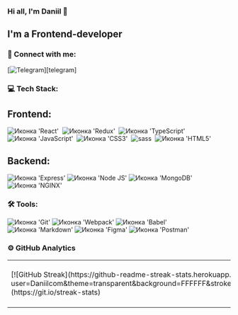 ### Hi all, I'm Daniil 👋

## I'm a Frontend-developer

### 🤝 Connect with me:

[<img alt="Telegram" src="https://t.me/daniilkaam" />][telegram]

### 💻 Tech Stack:

## Frontend:

<img src="https://img.shields.io/badge/React-20232A?style=for-the-badge&logo=react&logoColor=61DAFB" alt="Иконка 'React'">&nbsp;
<img src="https://img.shields.io/badge/Redux-593D88?style=for-the-badge&logo=redux&logoColor=white" alt="Иконка 'Redux'">&nbsp;
<img src="https://img.shields.io/badge/TypeScript-007ACC?style=for-the-badge&logo=typescript&logoColor=white" alt="Иконка 'TypeScript'">&nbsp;
<img src="https://img.shields.io/badge/JavaScript-323330?style=for-the-badge&logo=javascript&logoColor=F7DF1E" alt="Иконка 'JavaScript'">&nbsp;
<img src="https://img.shields.io/badge/CSS3-1572B6?style=for-the-badge&logo=css3&logoColor=white" alt="Иконка 'СSS3'">&nbsp;
<img alt="sass" src="https://img.shields.io/badge/sass-CF649A.svg?&style=for-the-badge&logo=sass&logoColor=fff">&nbsp;
<img src="https://img.shields.io/badge/HTML5-E34F26?style=for-the-badge&logo=html5&logoColor=white" alt="Иконка 'HTML5'">&nbsp;

## Backend:

<img src="https://img.shields.io/badge/Express.js-000000?style=for-the-badge&logo=express&logoColor=white" alt="Иконка 'Express'">
<img src="https://img.shields.io/badge/Node.js-339933?style=for-the-badge&logo=nodedotjs&logoColor=white" alt="Иконка 'Node JS'">
<img src="https://img.shields.io/badge/MongoDB-4EA94B?style=for-the-badge&logo=mongodb&logoColor=white" alt="Иконка 'MongoDB'">
<img src="https://img.shields.io/badge/Nginx-009639?style=for-the-badge&logo=nginx&logoColor=white" alt="Иконка 'NGINX'">

### 🛠 Tools:

<img src="https://img.shields.io/badge/GIT-E44C30?style=for-the-badge&logo=git&logoColor=white" alt="Иконка 'Git'">
<img src="https://img.shields.io/badge/Webpack-8DD6F9?style=for-the-badge&logo=Webpack&logoColor=white" alt="Иконка 'Webpack'">
<img src="https://img.shields.io/badge/Babel-F9DC3E?style=for-the-badge&logo=babel&logoColor=white" alt="Иконка 'Babel'">
<img src="https://img.shields.io/badge/Markdown-000000?style=for-the-badge&logo=markdown&logoColor=white" alt="Иконка 'Markdown'">
<img src="https://img.shields.io/badge/Figma-F24E1E?style=for-the-badge&logo=figma&logoColor=white" alt="Иконка 'Figma'">
<img src="https://img.shields.io/badge/Postman-FF6C37?style=for-the-badge&logo=Postman&logoColor=white" alt="Иконка 'Postman'">

### ⚙️ GitHub Analytics

<table>
  <tr>
    <td>
    [![GitHub Streak](https://github-readme-streak-stats.herokuapp.com?user=Daniilcom&theme=transparent&background=FFFFFF&stroke=52C94F&ring=52C94F&currStreakNum=3941FF&currStreakLabel=3941FF)](https://git.io/streak-stats)
    </td>
    <td>
     [![Top Langs](https://github-readme-stats.vercel.app/api/top-langs/?Daniilcom=anuraghazra&layout=pie)](https://github.com/anuraghazra/github-readme-stats)
    </td>
  </tr>
</table>
